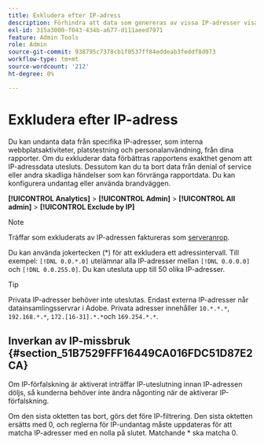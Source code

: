 ```yaml
---
title: Exkludera efter IP-adress
description: Förhindra att data som genereras av vissa IP-adresser visas i rapporter.
exl-id: 315a3000-f043-434b-a677-d111aeed7971
feature: Admin Tools
role: Admin
source-git-commit: 938795c7378cb1f0537ff84eddeab3feddf8d073
workflow-type: tm+mt
source-wordcount: '212'
ht-degree: 0%

---
```


# Exkludera efter IP-adress

Du kan undanta data från specifika IP-adresser, som interna webbplatsaktiviteter, platstestning och personalanvändning, från dina rapporter. Om du exkluderar data förbättras rapportens exakthet genom att IP-adressdata utesluts. Dessutom kan du ta bort data från denial of service eller andra skadliga händelser som kan förvränga rapportdata. Du kan konfigurera undantag eller använda brandväggen.

**[!UICONTROL Analytics]** > **[!UICONTROL Admin]** > **[!UICONTROL All admin]** > **[!UICONTROL Exclude by IP]**

>[!NOTE]
>
>Träffar som exkluderats av IP-adressen faktureras som [serveranrop](https://experienceleague.adobe.com/docs/analytics/technotes/terms.html).

Du kan använda jokertecken (&#42;) för att exkludera ett adressintervall. Till exempel: `[!DNL 0.0.*.0]` utelämnar alla IP-adresser mellan `[!DNL 0.0.0.0]` och `[!DNL 0.0.255.0]`. Du kan utesluta upp till 50 olika IP-adresser.

>[!TIP]
>
>Privata IP-adresser behöver inte uteslutas. Endast externa IP-adresser når datainsamlingsservrar i Adobe. Privata adresser innehåller `10.*.*.*`, `192.168.*.*`, `172.[16-31].*.*`och `169.254.*.*`.

## Inverkan av IP-missbruk {#section_51B7529FFF16449CA016FDC51D87E2CA}

Om IP-förfalskning är aktiverat inträffar IP-uteslutning innan IP-adressen döljs, så kunderna behöver inte ändra någonting när de aktiverar IP-förfalskning.

Om den sista oktetten tas bort, görs det före IP-filtrering. Den sista oktetten ersätts med 0, och reglerna för IP-undantag måste uppdateras för att matcha IP-adresser med en nolla på slutet. Matchande &#42; ska matcha 0.
